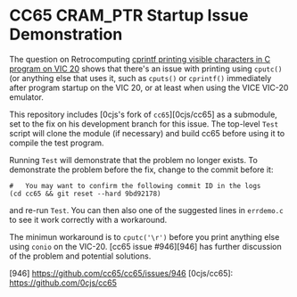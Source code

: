 CC65 CRAM_PTR Startup Issue Demonstration
==========================================

The question on Retrocomputing [cprintf printing visible characters in
C program on VIC 20][rc 12492] shows that there's an issue with
printing using `cputc()` (or anything else that uses it, such as
`cputs()` or `cprintf()` immediately after program startup on the VIC
20, or at least when using the VICE VIC-20 emulator.

This repository includes [0cjs's fork of `cc65`][0cjs/cc65] as a
submodule, set to the fix on his development branch for this issue.
The top-level `Test` script will clone the module (if necessary) and
build cc65 before using it to compile the test program.

Running `Test` will demonstrate that the problem no longer exists. To
demonstrate the problem before the fix, change to the commit before it:

    #   You may want to confirm the following commit ID in the logs
    (cd cc65 && git reset --hard 9bd92178)

and re-run `Test`. You can then also one of the suggested lines in
`errdemo.c` to see it work correctly with a workaround.

The minimun workaround is to `cputc('\r')` before you print anything
else using `conio` on the VIC-20. [cc65 issue #946][946] has further
discussion of the problem and potential solutions.



[rc 12492]: https://retrocomputing.stackexchange.com/q/12492/7208
[946] https://github.com/cc65/cc65/issues/946
[0cjs/cc65]: https://github.com/0cjs/cc65

